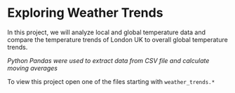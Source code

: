# Exploring Weather Trends

In this project, we will analyze local and global temperature data and compare the temperature trends of London UK to overall global temperature trends.

*Python Pandas were used to extract data from CSV file and calculate moving averages*

To view this project open one of the files starting with `weather_trends.*`